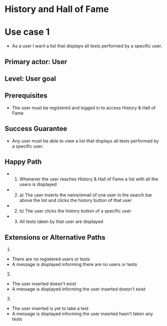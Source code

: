 # History and Hall of Fame

# Use case 1 
*   As a user I want a list that displays all tests performed by a specific user.

## Primary actor: User
## Level: User goal

## Prerequisites
* The user must be registered and logged in to access History & Hall of Fame

## Success Guarantee
* Any user must be able to view a list that displays all tests performed by a specific user.

## Happy Path
*   1. Whenever the user reaches History & Hall of Fame a list with all the users is displayed
*   2. a) The user inserts the name/email of one user in the search bar above the list and clicks the history button of that user
*   2. b) The user clicks the history button of a specific user 
*   3. All tests taken by that user are displayed

## Extensions or Alternative Paths
1. 
*   There are no registered users or tests
*   A message is displayed informing there are no users or tests

2. 
*   The user inserted doesn't exist
*   A message is displayed informing the user inserted doesn't exist

3. 
*   The user inserted is yet to take a test
*   A message is displayed informing the user inserted hasn't taken any tests
